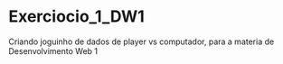 # Exerciocio_1_DW1

Criando joguinho de dados de player vs computador, para a materia de Desenvolvimento Web 1
